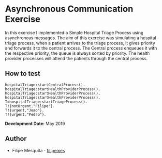 # Asynchronous Communication Exercise

In this exercise I implemented a Simple Hospital Triage Process using asynchronous messages. The aim of this exercise was simulating a hospital triage process, when a patient arrives to the triage process, it gives priority and forwards it to the central process. The Central process enqueues it with the respective priority, the queue is always sorted by priority. The health provider processes will attend the patients through the central process.

## How to test

````
hospitalTriage:startCentralProcess().
hospitalTriage:startHealthProviderProcess().
hospitalTriage:startHealthProviderProcess().
hospitalTriage:startHealthProviderProcess().
T=hospitalTriage:startTriageProcess().
T!{notUrgent,"Filipe"}.
T!{urgent,"Joao"}.
T!{urgent,"Pedro"}.
````

**Development Date:** May 2019

## Author

* Filipe Mesquita - [filipemes](https://github.com/filipemes)
